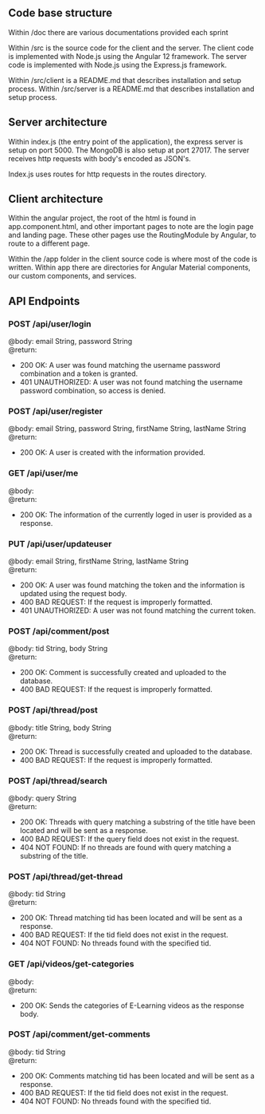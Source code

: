 ## Code base structure

Within /doc there are various documentations provided each sprint

Within /src is the source code for the client and the server.
The client code is implemented with Node.js using the Angular 12 framework.
The server code is implemented with Node.js using the Express.js framework.

Within /src/client is a README.md that describes installation and setup process.
Within /src/server is a README.md that describes installation and setup process.

## Server architecture
Within index.js (the entry point of the application), the express server is setup on port 5000. The MongoDB is also setup at port 27017. The server receives http requests with body's encoded as JSON's.

Index.js uses routes for http requests in the routes directory.


## Client architecture
Within the angular project, the root of the html is found in app.component.html, and other important pages to note are the login page and landing page. These other pages use the RoutingModule by Angular, to route to a different page.

Within the /app folder in the client source code is where most of the code is written.
Within app there are directories for Angular Material components, our custom components, and services.


## API Endpoints
 ### POST /api/user/login  
 @body: email String, password String  
 @return:
 - 200 OK: A user was found matching the username password combination and a token is granted.
 - 401 UNAUTHORIZED: A user was not found matching the username password combination, so access is denied.
 
 
 ### POST /api/user/register  
 @body: email String, password String, firstName String, lastName String  
 @return:
 - 200 OK: A user is created with the information provided.
 
 
 ### GET /api/user/me  
 @body:   
 @return:
 - 200 OK: The information of the currently loged in user is provided as a response.

 
 ### PUT /api/user/updateuser  
 @body: email String, firstName String, lastName String  
 @return:
 - 200 OK: A user was found matching the token and the information is updated using the request body.
 - 400 BAD REQUEST: If the request is improperly formatted.
 - 401 UNAUTHORIZED: A user was not found matching the current token.
 
 
 
 ### POST /api/comment/post  
 @body: tid String, body String  
 @return:
 - 200 OK: Comment is successfully created and uploaded to the database.
 - 400 BAD REQUEST: If the request is improperly formatted.
 
 
  ### POST /api/thread/post  
 @body: title String, body String  
 @return:
 - 200 OK: Thread is successfully created and uploaded to the database.
 - 400 BAD REQUEST: If the request is improperly formatted.
 
 
 ### POST /api/thread/search  
 @body: query String  
 @return:
 - 200 OK: Threads with query matching a substring of the title have been located and will be sent as a response.
 - 400 BAD REQUEST: If the query field does not exist in the request.
 - 404 NOT FOUND: If no threads are found with query matching a substring of the title.
 
 
 ### POST /api/thread/get-thread  
 @body: tid String  
 @return:
 - 200 OK: Thread matching tid has been located and will be sent as a response.
 - 400 BAD REQUEST: If the tid field does not exist in the request.
 - 404 NOT FOUND: No threads found with the specified tid.
 
 ### GET /api/videos/get-categories  
 @body:  
 @return:
 - 200 OK: Sends the categories of E-Learning videos as the response body.
 
 ### POST /api/comment/get-comments  
 @body: tid String  
 @return:
 - 200 OK: Comments matching tid has been located and will be sent as a response.
 - 400 BAD REQUEST: If the tid field does not exist in the request.
 - 404 NOT FOUND: No threads found with the specified tid.
 
